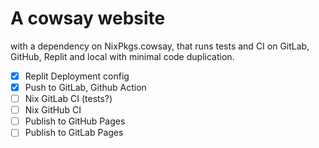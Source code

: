 # A cowsay website

with a dependency on NixPkgs.cowsay, that runs tests and CI on GitLab, GitHub, Replit and local with minimal code duplication.

- [x] Replit Deployment config
- [x] Push to GitLab, Github Action
- [ ] Nix GitLab CI (tests?)
- [ ] Nix GitHub CI
- [ ] Publish to GitHub Pages
- [ ] Publish to GitLab Pages

